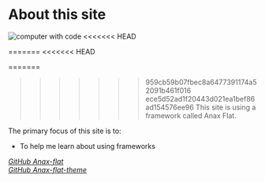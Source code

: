 About this site
==============================================
<img class="img-about" src="img/about-img.jpg" alt="computer with code">
<<<<<<< HEAD

=======
<<<<<<< HEAD

=======
<br />
>>>>>>> 959cb59b07fbec8a6477391174a52091b461f016
>>>>>>> ece5d52ad1f20443d021ea1bef86ad154576ee96
This site is using a framework called Anax Flat.

The primary focus of this site is to:

* To help me learn about using frameworks

*[GitHub Anax-flat](https://github.com/Simwal/Anax-Flat)*<br />
*[GitHub Anax-flat-theme](https://github.com/Simwal/anax-flat-theme)*
